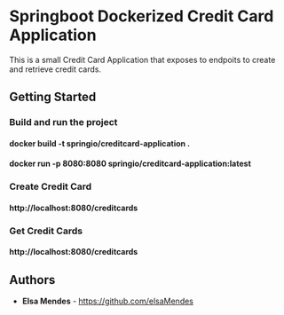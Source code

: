 
# Springboot Dockerized Credit Card Application 

This is a small Credit Card Application that exposes to endpoits to create and retrieve credit cards.

## Getting Started

### Build and run the project
#### docker build -t springio/creditcard-application .
#### docker run -p 8080:8080 springio/creditcard-application:latest

### Create Credit Card
#### http://localhost:8080/creditcards

### Get Credit Cards
#### http://localhost:8080/creditcards

## Authors
* **Elsa Mendes** - https://github.com/elsaMendes